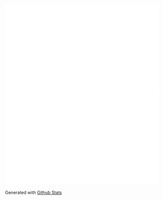 <picture>
  <source media="(prefers-color-scheme: dark)" srcset="https://raw.githubusercontent.com/mattwilkinsonn/github-stats/master/generated/overview.svg#gh-dark-mode-only">
  <source media="(prefers-color-scheme: light)" srcset="https://raw.githubusercontent.com/mattwilkinsonn/github-stats/master/generated/overview.svg#gh-light-mode-only">
  <img alt="Shows some statistics on the user's GitHub profile." src="https://raw.githubusercontent.com/mattwilkinsonn/github-stats/master/generated/overview.svg#gh-light-mode-only">
</picture>
<picture>
  <source media="(prefers-color-scheme: dark)" srcset="https://raw.githubusercontent.com/mattwilkinsonn/github-stats/master/generated/languages.svg#gh-dark-mode-only">
  <source media="(prefers-color-scheme: light)" srcset="https://raw.githubusercontent.com/mattwilkinsonn/github-stats/master/generated/languages.svg#gh-light-mode-only">
  <img alt="Shows some statistics on the user's GitHub profile." src="https://raw.githubusercontent.com/mattwilkinsonn/github-stats/master/generated/languages.svg#gh-light-mode-only">
</picture>

Generated with [Github Stats](https://github.com/jstrieb/github-stats)
